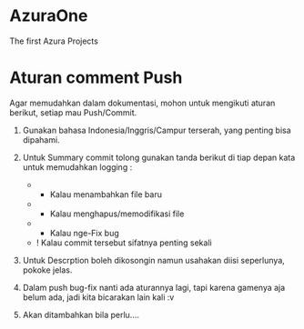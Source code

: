 # AzuraOne
The first Azura Projects

# Aturan comment Push
Agar memudahkan dalam dokumentasi, mohon untuk mengikuti aturan berikut, setiap mau Push/Commit.

1) Gunakan bahasa Indonesia/Inggris/Campur terserah, yang penting bisa dipahami.

2) Untuk Summary commit tolong gunakan tanda berikut di tiap depan kata untuk memudahkan logging :

   - + Kalau menambahkan file baru
   - - Kalau menghapus/memodifikasi file
   - * Kalau nge-Fix bug
   - ! Kalau commit tersebut sifatnya penting sekali

3) Untuk Descrption boleh dikosongin namun usahakan diisi seperlunya, pokoke jelas.

4) Dalam push bug-fix nanti ada aturannya lagi, tapi karena gamenya aja belum ada, jadi kita bicarakan lain kali :v

5) Akan ditambahkan bila perlu....
